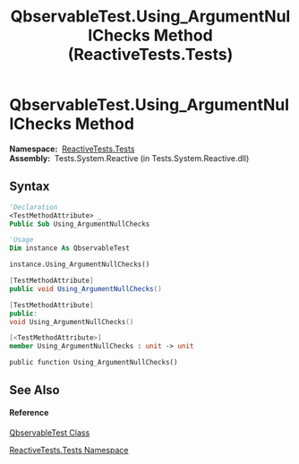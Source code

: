 ﻿---
title: QbservableTest.Using_ArgumentNullChecks Method  (ReactiveTests.Tests)
TOCTitle: Using_ArgumentNullChecks Method
ms:assetid: M:ReactiveTests.Tests.QbservableTest.Using_ArgumentNullChecks
ms:mtpsurl: https://msdn.microsoft.com/en-us/library/reactivetests.tests.qbservabletest.using_argumentnullchecks(v=VS.103)
ms:contentKeyID: 36620846
ms.date: 06/28/2011
mtps_version: v=VS.103
f1_keywords:
- ReactiveTests.Tests.QbservableTest.Using_ArgumentNullChecks
dev_langs:
- CSharp
- JScript
- VB
- FSharp
- c++
---

# QbservableTest.Using\_ArgumentNullChecks Method

**Namespace:**  [ReactiveTests.Tests](hh289046\(v=vs.103\).md)  
**Assembly:**  Tests.System.Reactive (in Tests.System.Reactive.dll)

## Syntax

``` vb
'Declaration
<TestMethodAttribute> _
Public Sub Using_ArgumentNullChecks
```

``` vb
'Usage
Dim instance As QbservableTest

instance.Using_ArgumentNullChecks()
```

``` csharp
[TestMethodAttribute]
public void Using_ArgumentNullChecks()
```

``` c++
[TestMethodAttribute]
public:
void Using_ArgumentNullChecks()
```

``` fsharp
[<TestMethodAttribute>]
member Using_ArgumentNullChecks : unit -> unit 
```

``` jscript
public function Using_ArgumentNullChecks()
```

## See Also

#### Reference

[QbservableTest Class](hh315250\(v=vs.103\).md)

[ReactiveTests.Tests Namespace](hh289046\(v=vs.103\).md)

